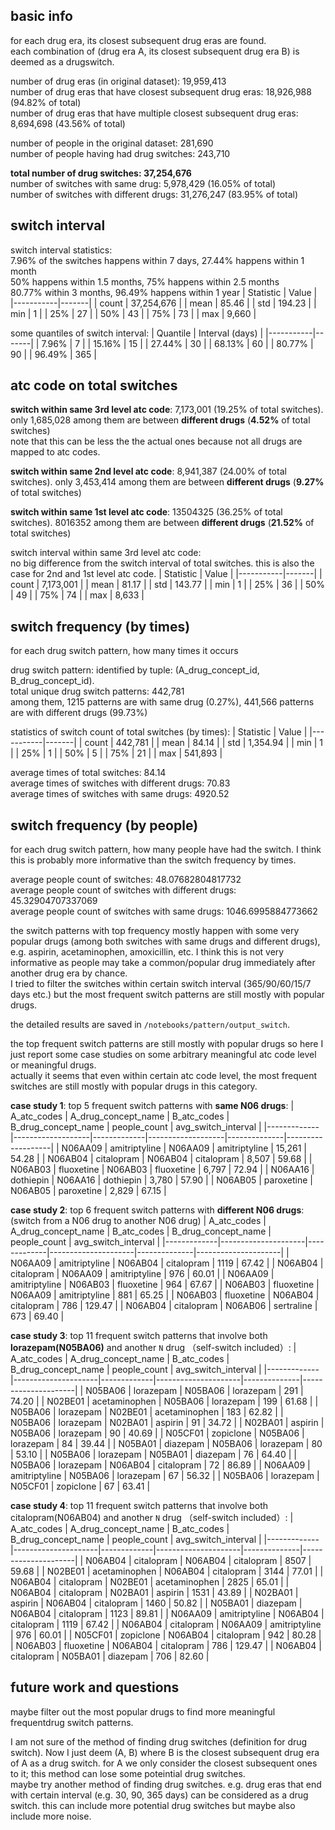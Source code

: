 ## basic info
for each drug era, its closest subsequent drug eras are found. \
each combination of (drug era A, its closest subsequent drug era B) is deemed as a drugswitch.

number of drug eras (in original dataset): 19,959,413 \
number of drug eras that have closest subsequent drug eras: 18,926,988 (94.82% of total) \
number of drug eras that have multiple closest subsequent drug eras: 8,694,698 (43.56% of total)

number of people in the original dataset: 281,690 \
number of people having had drug switches: 243,710

**total number of drug switches: 37,254,676** \
number of switches with same drug: 5,978,429 (16.05% of total) \
number of switches with different drugs: 31,276,247 (83.95% of total)

## switch interval
switch interval statistics: \
7.96% of the switches happens within 7 days, 27.44% happens within 1 month\
50% happens within 1.5 months, 75% happens within 2.5 months \
80.77% within 3 months, 96.49% happens within 1 year
| Statistic | Value |
|-----------|-------|
| count | 37,254,676 |
| mean | 85.46 |
| std | 194.23 |
| min | 1 |
| 25% | 27 |
| 50% | 43 |
| 75% | 73 |
| max | 9,660 |


some quantiles of switch interval:
| Quantile | Interval (days) |
|-----------|-------|
| 7.96% | 7 |
| 15.16% | 15 |
| 27.44% | 30 |
| 68.13% | 60 |
| 80.77% | 90 |
| 96.49% | 365 |

## atc code on total switches
**switch within same 3rd level atc code**: 7,173,001 (19.25% of total switches). only 1,685,028 among them are between **different drugs** (**4.52%** of total switches) \
note that this can be less the the actual ones because not all drugs are mapped to atc codes.

**switch within same 2nd level atc code**: 8,941,387 (24.00% of total switches). only 3,453,414 among them are between **different drugs** (**9.27%** of total switches) 

**switch within same 1st level atc code**: 13504325 (36.25% of total switches). 8016352 among them are between **different drugs** (**21.52%** of total switches) 


switch interval within same 3rd level atc code: \
no big difference from the switch interval of total switches. this is also the case for 2nd and 1st level atc code.
| Statistic | Value |
|-----------|-------|
| count | 7,173,001 |
| mean | 81.17 |
| std | 143.77 |
| min | 1 |
| 25% | 36 |
| 50% | 49 |
| 75% | 74 |
| max | 8,633 |

## switch frequency (by times)
for each drug switch pattern, how many times it occurs

drug switch pattern: identified by tuple: (A_drug_concept_id, B_drug_concept_id). \
total unique drug switch patterns: 442,781 \
among them, 1215 patterns are with same drug (0.27%), 441,566 patterns are with different drugs (99.73%)

statistics of switch count of total switches (by times): 
| Statistic | Value |
|-----------|-------|
| count | 442,781 |
| mean | 84.14 |
| std | 1,354.94 |
| min | 1 |
| 25% | 1 |
| 50% | 5 |
| 75% | 21 |
| max | 541,893 |

average times of total switches: 84.14 \
average times of switches with different drugs: 70.83 \
average times of switches with same drugs: 4920.52

## switch frequency (by people)
for each drug switch pattern, how many people have had the switch. I think this is probably more informative than the switch frequency by times.

average people count of switches: 48.07682804817732 \
average people count of switches with different drugs: 45.32904707337069 \
average people count of switches with same drugs: 1046.6995884773662

the switch patterns with top frequency mostly happen with some very popular drugs (among both switches with same drugs and different drugs), e.g. aspirin, acetaminophen, amoxicillin, etc. I think this is not very informative as people may take a common/popular drug immediately after another drug era by chance. \
I tried to filter the switches within certain switch interval (365/90/60/15/7 days etc.) but the most frequent switch patterns are still mostly with popular drugs.

the detailed results are saved in `/notebooks/pattern/output_switch`.

the top frequent switch patterns are still mostly with popular drugs so here I just report some case studies on some arbitrary meaningful atc code level or meaningful drugs. \
actually it seems that even within certain atc code level, the most frequent switches are still mostly with popular drugs in this category.



**case study 1**: top 5 frequent switch patterns with **same N06 drugs**:
| A_atc_codes | A_drug_concept_name | B_atc_codes | B_drug_concept_name | people_count | avg_switch_interval |
|-------------|-------------------|-------------|-------------------|--------------|-------------------|
| N06AA09 | amitriptyline | N06AA09 | amitriptyline | 15,261 | 54.28 |
| N06AB04 | citalopram | N06AB04 | citalopram | 8,507 | 59.68 |
| N06AB03 | fluoxetine | N06AB03 | fluoxetine | 6,797 | 72.94 |
| N06AA16 | dothiepin | N06AA16 | dothiepin | 3,780 | 57.90 |
| N06AB05 | paroxetine | N06AB05 | paroxetine | 2,829 | 67.15 |


**case study 2**: top 6 frequent switch patterns with **different N06 drugs**: \
(switch from a N06 drug to another N06 drug) 
| A_atc_codes | A_drug_concept_name | B_atc_codes | B_drug_concept_name | people_count | avg_switch_interval |
|-------------|---------------------|-------------|---------------------|--------------|---------------------|
| N06AA09     | amitriptyline       | N06AB04     | citalopram          | 1119         | 67.42               |
| N06AB04     | citalopram          | N06AA09     | amitriptyline       | 976          | 60.01               |
| N06AA09     | amitriptyline       | N06AB03     | fluoxetine          | 964          | 67.67               |
| N06AB03     | fluoxetine          | N06AA09     | amitriptyline       | 881          | 65.25               |
| N06AB03     | fluoxetine          | N06AB04     | citalopram          | 786          | 129.47              |
| N06AB04     | citalopram          | N06AB06     | sertraline          | 673          | 69.40               |


**case study 3**: top 11 frequent switch patterns that involve both **lorazepam(N05BA06)** and another `N` drug （self-switch included）:
| A_atc_codes | A_drug_concept_name | B_atc_codes | B_drug_concept_name | people_count | avg_switch_interval |
|-------------|---------------------|-------------|---------------------|--------------|---------------------|
| N05BA06     | lorazepam           | N05BA06     | lorazepam           | 291          | 74.20               |
| N02BE01     | acetaminophen       | N05BA06     | lorazepam           | 199          | 61.68               |
| N05BA06     | lorazepam           | N02BE01     | acetaminophen       | 183          | 62.82               |
| N05BA06     | lorazepam           | N02BA01     | aspirin             | 91           | 34.72               |
| N02BA01     | aspirin             | N05BA06     | lorazepam           | 90           | 40.69               |
| N05CF01     | zopiclone           | N05BA06     | lorazepam           | 84           | 39.44               |
| N05BA01     | diazepam            | N05BA06     | lorazepam           | 80           | 53.10               |
| N05BA06     | lorazepam           | N05BA01     | diazepam            | 76           | 64.40               |
| N05BA06     | lorazepam           | N06AB04     | citalopram          | 72           | 86.89               |
| N06AA09     | amitriptyline       | N05BA06     | lorazepam           | 67           | 56.32               |
| N05BA06     | lorazepam           | N05CF01     | zopiclone           | 67           | 63.41               |


**case study 4**: top 11 frequent switch patterns that involve both citalopram(N06AB04) and another `N` drug （self-switch included）:
| A_atc_codes | A_drug_concept_name | B_atc_codes | B_drug_concept_name | people_count | avg_switch_interval |
|-------------|---------------------|-------------|---------------------|--------------|---------------------|
| N06AB04     | citalopram          | N06AB04     | citalopram          | 8507         | 59.68               |
| N02BE01     | acetaminophen       | N06AB04     | citalopram          | 3144         | 77.01               |
| N06AB04     | citalopram          | N02BE01     | acetaminophen       | 2825         | 65.01               |
| N06AB04     | citalopram          | N02BA01     | aspirin             | 1531         | 43.89               |
| N02BA01     | aspirin             | N06AB04     | citalopram          | 1460         | 50.82               |
| N05BA01     | diazepam            | N06AB04     | citalopram          | 1123         | 89.81               |
| N06AA09     | amitriptyline       | N06AB04     | citalopram          | 1119         | 67.42               |
| N06AB04     | citalopram          | N06AA09     | amitriptyline       | 976          | 60.01               |
| N05CF01     | zopiclone           | N06AB04     | citalopram          | 942          | 80.28               |
| N06AB03     | fluoxetine          | N06AB04     | citalopram          | 786          | 129.47              |
| N06AB04     | citalopram          | N05BA01     | diazepam            | 706          | 82.60               |










## future work and questions

maybe filter out the most popular drugs to find more meaningful frequentdrug switch patterns.

I am not sure of the method of finding drug switches (definition for drug switch). Now I just deem (A, B) where B is the closest subsequent drug era of A as a drug switch. for A we only consider the closest subsequent ones to it; this method can lose some poteintial drug switches. \
maybe try another method of finding drug switches. e.g. drug eras that end with certain interval (e.g. 30, 90, 365 days) can be considered as a drug switch. this can include more potential drug switches but maybe also include more noise.
